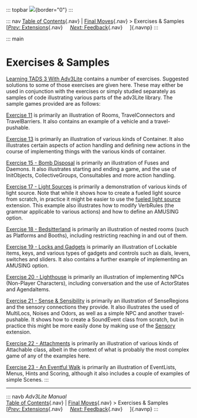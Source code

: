 ::: topbar
![](../manual/topbar.jpg){border="0"}
:::

::: nav
[Table of Contents](../manual/toc.htm){.nav} \| [Final
Moves](../manual/final.htm){.nav} \> Exercises & Samples\
[[*Prev:* Extensions](../manual/extensions.htm){.nav}     [*Next:*
Feedback](../manual/feedback.htm){.nav}     ]{.navnp}
:::

::: main
# Exercises & Samples

[Learning TADS 3 With Adv3Lite](LearningT3Lite.pdf) contains a number of
exercises. Suggested solutions to some of those exercises are given
here. These may either be used in conjunction with the exercises or
simply studied separately as samples of code illustrating various parts
of the adv3Lite library. The sample games provided are as follows:

[Exercise 11](Exercise%2011.t) is primarily an illustration of Rooms,
TravelConnectors and TravelBarriers. It also contains an example of a
vehicle and a travel-pushable.

[Exercise 13](Exercise%2013.t) is primarily an illustration of various
kinds of Container. It also illustrates certain aspects of action
handling and defining new actions in the course of implementing things
with the various kinds of container.

[Exercise 15 - Bomb Disposal](Exercise%2015.t) is primarily an
illustration of Fuses and Daemons. It also illustrates starting and
ending a game, and the use of InitObjects, CollectiveGroups,
Consultables and more action handling.

[Exercise 17 - Light Sources](Exercise%2017.t) is primarily a
demonstration of various kinds of light source. Note that while it shows
how to create a fueled light source from scratch, in practice it might
be easier to use the [fueled light
source](../../extensions/docs/fueled.htm) extension. This example also
illustrates how to modify VerbRules (the grammar applicable to various
actions) and how to define an AMUSING option.

[Exercise 18 - Bedsitterland](Exercise%2018.t) is primarily an
illustration of nested rooms (such as Platforms and Booths), including
restricting reaching in and out of them.

[Exercise 19 - Locks and Gadgets](Exercise%2019.t) is primarily an
illustration of Lockable items, keys, and various types of gadgets and
controls such as dials, levers, switches and sliders. It also contains a
further example of implementing an AMUSING option.

[Exercise 20 - Lighthouse](Exercise%2020.t) is primarily an illustration
of implementing NPCs (Non-Player Characters), including conversation and
the use of ActorStates and AgendaItems.

[Exercise 21 - Sense & Sensibility](Exercise%2021.t) is primarily an
illustration of SenseRegions and the sensory connections they provide.
It also illustrates the used of MultiLocs, Noises and Odors, as well as
a simple NPC and another travel-pushable. It shows how to create a
SoundEvent class from scratch, but in practice this might be more easily
done by making use of the [Sensory](../../extensions/docs/fueled.htm)
extension.

[Exercise 22 - Attachments](Exercise%2022.t) is primarily an
illustration of various kinds of Attachable class, albeit in the context
of what is probably the most complex game of any of the examples here.

[Exercise 23 - An Eventful Walk](Exercise%2023.t) is primarily an
illustration of EventLists, Menus, Hints and Scoring, although it also
includes a couple of examples of simple Scenes.
:::

------------------------------------------------------------------------

::: navb
*Adv3Lite Manual*\
[Table of Contents](../manual/toc.htm){.nav} \| [Final
Moves](../manual/final.htm){.nav} \> Exercises & Samples\
[[*Prev:* Extensions](../manual/extensions.htm){.nav}     [*Next:*
Feedback](../manual/feedback.htm){.nav}     ]{.navnp}
:::
